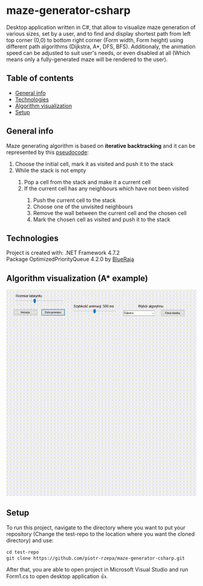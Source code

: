 # maze-generator-csharp
Desktop application written in C#, that allow to visualize maze generation of various sizes, set by a user, and to find and display shortest path from left top corner (0,0) to bottom right corner (Form width, Form height) using different path algorithms (Dijkstra, A*, DFS, BFS). Additionaly, the animation speed can be adjusted to suit user's needs, or even disabled at all (Which means only a fully-generated maze will be rendered to the user). 

## Table of contents
* [General info](#general-info)
* [Technologies](#technologies)
* [Algorithm visualization](#algorithm-visualization)
* [Setup](#setup)

## General info
Maze generating algorithm is based on **iterative backtracking** and it can be represented by this [pseudocode](https://en.wikipedia.org/wiki/Maze_generation_algorithm):
<ol>
  <li>Choose the initial cell, mark it as visited and push it to the stack</li>
  <li>While the stack is not empty</li>
  <ol>
    <li>Pop a cell from the stack and make it a current cell</li>
    <li>If the current cell has any neighbours which have not been visited</li>
    <ol>
      <li>Push the current cell to the stack</li>
      <li>Choose one of the unvisited neighbours</li>
      <li>Remove the wall between the current cell and the chosen cell</li>
      <li>Mark the chosen cell as visited and push it to the stack</li>
      </ol>
  </ol>
</ol>

## Technologies
Project is created with:
.NET Framework 4.7.2<br>
Package OptimizedPriorityQueue 4.2.0 by [BlueRaja](https://github.com/BlueRaja/High-Speed-Priority-Queue-for-C-Sharp)<br>

## Algorithm visualization (A* example)
![ERROR: NOT FOUND](./Images/maze-generator.gif)


## Setup 

To run this project, navigate to the directory where you want to put your repository (Change the test-repo to the location where you want the cloned directory) and use:

```
cd test-repo
git clone https://github.com/piotr-rzepa/maze-generator-csharp.git
```

After that, you are able to open project in Microsoft Visual Studio and run Form1.cs to open desktop application :+1:.


